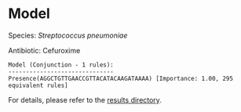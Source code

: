 
# Model

Species: *Streptococcus pneumoniae*

Antibiotic: Cefuroxime

```
Model (Conjunction - 1 rules):
------------------------------
Presence(AGGCTGTTGAACCGTTACATACAAGATAAAA) [Importance: 1.00, 295 equivalent rules]

```

For details, please refer to the [results directory](../../../../../results/scm_b/streptococcus%20pneumoniae/cefuroxime/repeat_8/).

